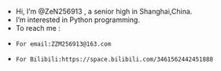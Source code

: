 - Hi, I’m @ZeN256913 , a senior high in Shanghai,China.
- I’m interested in Python programming.
- To reach me :
-     For email:ZZM256913@163.com
-     For Bilibili:https://space.bilibili.com/3461562442451888

<!---
ZeN256913/ZeN256913 is a ✨ special ✨ repository because its `README.md` (this file) appears on your GitHub profile.
You can click the Preview link to take a look at your changes.
--->
